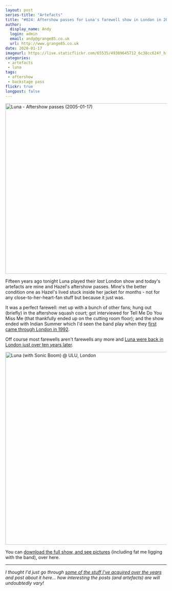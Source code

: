 ```yaml
---
layout: post
series-title: "Artefacts" 
title: "#024: Aftershow passes for Luna's farewell show in London in 2005"
author:
  display_name: Andy
  login: admin
  email: andy@grange85.co.uk
  url: http://www.grange85.co.uk
date: 2020-01-17
imageurl: https://live.staticflickr.com/65535/49389645712_6c38cc624f_h.jpg
categories:
 - artefacts
 - luna
tags:
 - aftershow
 - backstage pass
flickr: true
longpost: false
---
```

<a data-flickr-embed="true" href="https://www.flickr.com/photos/grange85/49389645712/in/dateposted-public/" title="Luna - Aftershow passes (2005-01-17)"><img src="https://live.staticflickr.com/65535/49389645712_be0e89e87f_c.jpg" width="800" height="531" alt="Luna - Aftershow passes (2005-01-17)"></a>

Fifteen years ago tonight Luna played their _last_ London show and today's artefacts are mine and Hazel's aftershow passes. Mine's the better condition one as Hazel's lived stuck inside her jacket for months - not for any close-to-her-heart-fan stuff but because it just was.

It was a perfect farewell: met up with a bunch of other fans; hung out (briefly) in the aftershow squash court; got interviewed for Tell Me Do You Miss Me (that thankfully ended up on the cutting room floor); and the show ended with Indian Summer which I'd seen the band play when they [first came through London in 1992](/2017/02/27/download-luna-in-london-25-years-ago/).

Off course most farewells aren't farewells any more and [Luna were back in London just over ten years later](/database/luna/shows/2015/2015-07-31-luna-the-garage-london-uk/).

<a data-flickr-embed="true" href="https://www.flickr.com/photos/grange85/3480775/in/album-72157600000883138/" title="Luna (with Sonic Boom) @ ULU, London"><img src="https://live.staticflickr.com/3/3480775_2af57fb2c9_c.jpg" width="800" height="600" alt="Luna (with Sonic Boom) @ ULU, London"></a>

You can [download the full show, and see pictures](/database/luna/shows/2005/2005-01-17-luna-ulu-london-uk/) (including fat me ligging with the band), over here.

---

_I thought I'd just go through [some of the stuff I've acquired over the years](/category/artefacts/) and post about it here... how interesting the posts (and artefacts) are will undoubtedly vary!_
